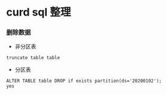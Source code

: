 # curd sql 整理



### 删除数据
- 非分区表

```
truncate table table
```

- 分区表
```
ALTER TABLE table DROP if exists partition(ds='20200102');
yes
```
